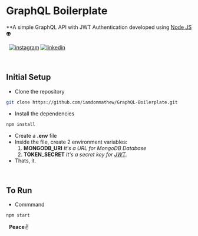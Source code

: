 # GraphQL Boilerplate
**A simple GraphQL API with JWT Authentication developed using [Node JS](https://nodejs.org/en/)👽

&nbsp;
[![instagram](http://img.shields.io/website?label=iamdonmathew&color=green&?&logo=instagram&down_message=follow&up_message=follow&logoColor=white&style=for-the-badge&url=https://www.instagram.com/iamdonmathew)](https://www.instagram.com/iamdonmathew/)
[![linkedin](http://img.shields.io/website?label=iamdonmathew&color=green&?&logo=linkedin&down_message=follow&up_message=follow&logoColor=white&style=for-the-badge&url=https://www.linkedin.com/in/iamdonmathew/)](https://www.linkedin.com/in/iamdonmathew/)

&nbsp;
## Initial Setup

* Clone the repository
```bash
git clone https://github.com/iamdonmathew/GraphQL-Boilerplate.git
```
* Install the dependencies
```bash
npm install
```
* Create a **.env** file
* Inside the file, create 2 environment variables:
    1. **MONGODB_URI**     _It's a URL for MongoDB Database_
    2. **TOKEN_SECRET**     _It's a secret key for [JWT](https://jwt.io/)._
* Thats, it.

&nbsp; 
## To Run

* Commmand
```bash
npm start
```

&nbsp;
**Peace**:v:
